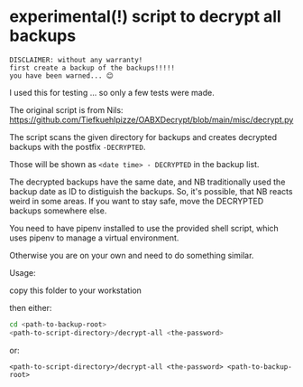 
# experimental(!) script to decrypt all backups

    DISCLAIMER: without any warranty!
    first create a backup of the backups!!!!!
    you have been warned... 😊

I used this for testing ... so only a few tests were made.

The original script is from Nils:
<https://github.com/Tiefkuehlpizze/OABXDecrypt/blob/main/misc/decrypt.py>

The script scans the given directory for backups and creates decrypted
backups with the postfix `-DECRYPTED`.

Those will be shown as `<date time> - DECRYPTED` in the backup list.

The decrypted backups have the same date, and NB traditionally used the backup date as ID to distiguish the backups. So, it's possible, that NB reacts weird in
some areas. If you want to stay safe, move the DECRYPTED backups somewhere else.

You need to have pipenv installed to use the provided shell script, which uses pipenv to manage a virtual environment.

Otherwise you are on your own and need to do something similar.

Usage:

copy this folder to your workstation

then either:

```sh
cd <path-to-backup-root>
<path-to-script-directory>/decrypt-all <the-password>
```

or:

```shell
<path-to-script-directory>/decrypt-all <the-password> <path-to-backup-root>
```
